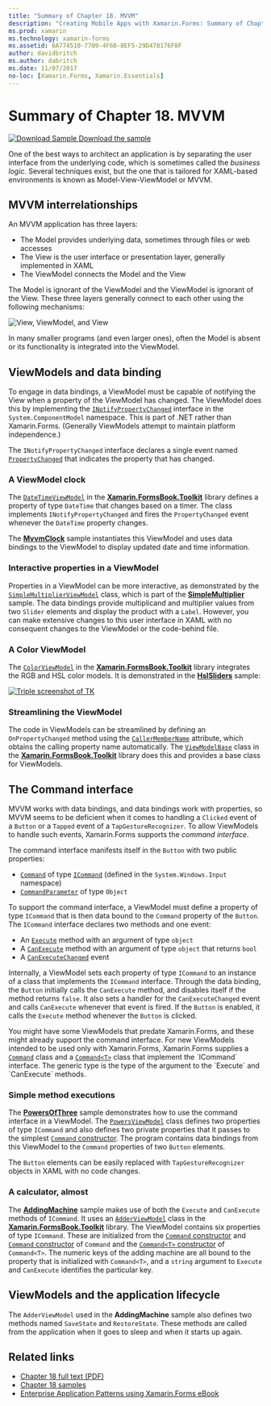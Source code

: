 ```yaml
---
title: "Summary of Chapter 18. MVVM"
description: "Creating Mobile Apps with Xamarin.Forms: Summary of Chapter 18. MVVM"
ms.prod: xamarin
ms.technology: xamarin-forms
ms.assetid: 6A774510-7709-4F60-8EF5-29D478176F8F
author: davidbritch
ms.author: dabritch
ms.date: 11/07/2017
no-loc: [Xamarin.Forms, Xamarin.Essentials]
---
```


# Summary of Chapter 18. MVVM

[![Download Sample](~/media/shared/download.png) Download the sample](https://github.com/xamarin/xamarin-forms-book-samples/tree/master/Chapter18)

One of the best ways to architect an application is by separating the user interface from the underlying code, which is sometimes called the *business logic*. Several techniques exist, but the one that is tailored for XAML-based environments is known as Model-View-ViewModel or MVVM.

## MVVM interrelationships

An MVVM application has three layers:

- The Model provides underlying data, sometimes through files or web accesses
- The View is the user interface or presentation layer, generally implemented in XAML
- The ViewModel connects the Model and the View

The Model is ignorant of the ViewModel and the ViewModel is ignorant of the View. These three layers generally connect to each other using the following mechanisms:

![View, ViewModel, and View](images/ch18fg03.png "MVVM")

In many smaller programs (and even larger ones), often the Model is absent or its functionality is integrated into the ViewModel.

## ViewModels and data binding

To engage in data bindings, a ViewModel must be capable of notifying the View when a property of the ViewModel has changed. The ViewModel does this by implementing the [`INotifyPropertyChanged`](xref:System.ComponentModel.INotifyPropertyChanged) interface in the `System.ComponentModel` namespace. This is part of .NET rather than Xamarin.Forms. (Generally ViewModels attempt to maintain platform independence.)

The `INotifyPropertyChanged` interface declares a single event named [`PropertyChanged`](xref:System.ComponentModel.INotifyPropertyChanged) that indicates the property that has changed.

### A ViewModel clock

The [`DateTimeViewModel`](https://github.com/xamarin/xamarin-forms-book-samples/blob/master/Libraries/Xamarin.FormsBook.Toolkit/Xamarin.FormsBook.Toolkit/DateTimeViewModel.cs) in the [**Xamarin.FormsBook.Toolkit**](https://github.com/xamarin/xamarin-forms-book-samples/tree/master/Libraries/Xamarin.FormsBook.Toolkit/Xamarin.FormsBook.Toolkit) library defines a property of type `DateTime` that changes based on a timer. The class implements `INotifyPropertyChanged` and fires the `PropertyChanged` event whenever the `DateTime` property changes.

The [**MvvmClock**](https://github.com/xamarin/xamarin-forms-book-samples/tree/master/Chapter18/MvvmClock) sample instantiates this ViewModel and uses data bindings to the ViewModel to display updated date and time information.

### Interactive properties in a ViewModel

Properties in a ViewModel can be more interactive, as demonstrated by the [`SimpleMultiplierViewModel`](https://github.com/xamarin/xamarin-forms-book-samples/blob/master/Chapter18/SimpleMultiplier/SimpleMultiplier/SimpleMultiplier/SimpleMultiplierViewModel.cs) class, which is part of the
[**SimpleMultiplier**](https://github.com/xamarin/xamarin-forms-book-samples/tree/master/Chapter18/SimpleMultiplier) sample. The data bindings provide multiplicand and multiplier values from two `Slider` elements and display the product with a `Label`. However, you can make extensive changes to this user interface in XAML with no consequent changes to the ViewModel or the code-behind file.

### A Color ViewModel

The
[`ColorViewModel`](https://github.com/xamarin/xamarin-forms-book-samples/blob/master/Libraries/Xamarin.FormsBook.Toolkit/Xamarin.FormsBook.Toolkit/ColorViewModel.cs) in the [**Xamarin.FormsBook.Toolkit**](https://github.com/xamarin/xamarin-forms-book-samples/tree/master/Libraries/Xamarin.FormsBook.Toolkit/Xamarin.FormsBook.Toolkit) library integrates the RGB and HSL color models. It is demonstrated in the [**HslSliders**](https://github.com/xamarin/xamarin-forms-book-samples/tree/master/Chapter18/HslSliders) sample:

[![Triple screenshot of TK](images/ch18fg08-small.png "HSL Color Model")](images/ch18fg08-large.png#lightbox "HSL Color Model")

### Streamlining the ViewModel

The code in ViewModels can be streamlined by defining an `OnPropertyChanged` method using the [`CallerMemberName`](xref:System.Runtime.CompilerServices.CallerMemberNameAttribute) attribute, which obtains the calling property name automatically. The [`ViewModelBase`](https://github.com/xamarin/xamarin-forms-book-samples/blob/master/Libraries/Xamarin.FormsBook.Toolkit/Xamarin.FormsBook.Toolkit/ViewModelBase.cs) class in the [**Xamarin.FormsBook.Toolkit**](https://github.com/xamarin/xamarin-forms-book-samples/tree/master/Libraries/Xamarin.FormsBook.Toolkit/Xamarin.FormsBook.Toolkit) library does this and provides a base class for ViewModels.

## The Command interface

MVVM works with data bindings, and data bindings work with properties, so MVVM seems to be deficient when it comes to handling a `Clicked` event of a `Button` or a `Tapped` event of a `TapGestureRecognizer`. To allow ViewModels to handle such events, Xamarin.Forms supports the *command interface*.

The command interface manifests itself in the `Button` with two public properties:

- [`Command`](xref:Xamarin.Forms.Button.Command) of type [`ICommand`](xref:System.Windows.Input.ICommand) (defined in the `System.Windows.Input` namespace)
- [`CommandParameter`](xref:Xamarin.Forms.Button.CommandParameter) of type `Object`

To support the command interface, a ViewModel must define a property of type `ICommand` that is then data bound to the `Command` property of the `Button`. The `ICommand` interface declares two methods and one event:

- An [`Execute`](xref:System.Windows.Input.ICommand.Execute(System.Object)) method with an argument of type `object`
- A [`CanExecute`](xref:System.Windows.Input.ICommand.CanExecute(System.Object)) method with an argument of type `object` that returns `bool`
- A [`CanExecuteChanged`](xref:System.Windows.Input.ICommand.CanExecuteChanged) event

Internally, a ViewModel sets each property of type `ICommand` to an instance of a class that implements the `ICommand` interface. Through the data binding, the `Button` initially calls the `CanExecute` method, and disables itself if the method returns `false`. It also sets a handler for the `CanExecuteChanged` event and calls `CanExecute` whenever that event is fired. If the `Button` is enabled, it calls the `Execute` method whenever the `Button` is clicked.

You might have some ViewModels that predate Xamarin.Forms, and these might already support the command interface. For new ViewModels intended to be used only with Xamarin.Forms, Xamarin.Forms supplies a [`Command`](xref:Xamarin.Forms.Command) class and a [`Command<T>`](xref:Xamarin.Forms.Command`1) class that implement the `ICommand` interface. The generic type is the type of the argument to the `Execute` and `CanExecute` methods.

### Simple method executions

The [**PowersOfThree**](https://github.com/xamarin/xamarin-forms-book-samples/tree/master/Chapter18/PowersOfThree) sample demonstrates how to use the command interface in a ViewModel. The [`PowersViewModel`](https://github.com/xamarin/xamarin-forms-book-samples/blob/master/Chapter18/PowersOfThree/PowersOfThree/PowersOfThree/PowersViewModel.cs) class defines two properties of type `ICommand` and also defines two private properties that it passes to the simplest [`Command` constructor](xref:Xamarin.Forms.Command.%23ctor(System.Action)). The program contains data bindings from this ViewModel to the `Command` properties of two `Button` elements.

The `Button` elements can be easily replaced with `TapGestureRecognizer` objects in XAML with no code changes.

### A calculator, almost

The [**AddingMachine**](https://github.com/xamarin/xamarin-forms-book-samples/tree/master/Chapter18/AddingMachine) sample makes use of both the `Execute` and `CanExecute` methods of `ICommand`. It uses an [`AdderViewModel`](https://github.com/xamarin/xamarin-forms-book-samples/blob/master/Libraries/Xamarin.FormsBook.Toolkit/Xamarin.FormsBook.Toolkit/AdderViewModel.cs) class in the [**Xamarin.FormsBook.Toolkit**](https://github.com/xamarin/xamarin-forms-book-samples/blob/master/Libraries/Xamarin.FormsBook.Toolkit/Xamarin.FormsBook.Toolkit/AdderViewModel.cs) library. The ViewModel contains six properties of type `ICommand`. These are initialized from the [`Command` constructor](xref:Xamarin.Forms.Command.%23ctor(System.Action)) and [`Command` constructor](xref:Xamarin.Forms.Command.%23ctor(System.Action,System.Func{System.Boolean})) of `Command` and the [`Command<T>` constructor](/dotnet/api/xamarin.forms.command.-ctor?view=xamarin-forms#Xamarin_Forms_Command__ctor_System_Action_System_Object__System_Func_System_Object_System_Boolean__) of `Command<T>`. The numeric keys of the adding machine are all bound to the property that is initialized with `Command<T>`, and a `string` argument to `Execute` and `CanExecute` identifies the particular key.

## ViewModels and the application lifecycle

The `AdderViewModel` used in the **AddingMachine** sample also defines two methods named `SaveState` and `RestoreState`. These methods are called from the application when it goes to sleep and when it starts up again.

## Related links

- [Chapter 18 full text (PDF)](https://download.xamarin.com/developer/xamarin-forms-book/XamarinFormsBook-Ch18-Apr2016.pdf)
- [Chapter 18 samples](https://github.com/xamarin/xamarin-forms-book-samples/tree/master/Chapter18)
- [Enterprise Application Patterns using Xamarin.Forms eBook](~/xamarin-forms/enterprise-application-patterns/index.md)